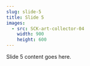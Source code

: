 ```yaml
---
slug: slide-5
title: Slide 5
images:
  - src: SCK-art-collector-04
    width: 900
    height: 600
---
```

Slide 5 content goes here.
